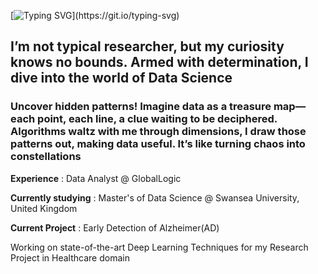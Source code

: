

[![Typing SVG](https://readme-typing-svg.demolab.com?font=Arial&pause=1000&color=77B8FF&random=false&width=435&lines=Hi+There+%F0%9F%91%8B+;Thanks+for+checking+in.+.+.+.)](https://git.io/typing-svg)


## I’m not  typical researcher, but my curiosity knows no bounds. Armed with determination, I dive into the world of Data Science
### Uncover hidden patterns! Imagine data as a treasure map—each point, each line, a clue waiting to be deciphered. Algorithms waltz with me through dimensions, I draw those patterns out, making data useful. It’s like turning chaos into constellations

**Experience** : Data Analyst @ GlobalLogic 

**Currently studying** : Master's of Data Science @ Swansea University, United Kingdom

**Current Project** : Early Detection of Alzheimer(AD)

Working on state-of-the-art Deep Learning Techniques for my Research Project in Healthcare domain
